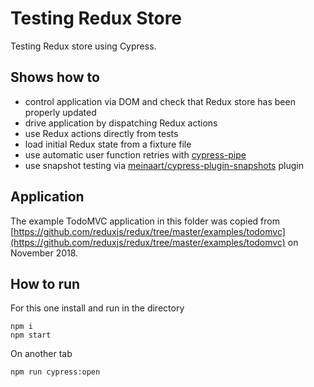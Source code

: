 # Testing Redux Store

Testing Redux store using Cypress.

## Shows how to

- control application via DOM and check that Redux store has been properly updated
- drive application by dispatching Redux actions
- use Redux actions directly from tests
- load initial Redux state from a fixture file
- use automatic user function retries with [cypress-pipe](https://github.com/NicholasBoll/cypress-pipe#readme)
- use snapshot testing via [meinaart/cypress-plugin-snapshots](https://github.com/meinaart/cypress-plugin-snapshots) plugin

## Application

The example TodoMVC application in this folder was copied from [https://github.com/reduxjs/redux/tree/master/examples/todomvc](https://github.com/reduxjs/redux/tree/master/examples/todomvc) on November 2018.

## How to run

For this one install and run in the directory

```
npm i
npm start
```

On another tab

```
npm run cypress:open
```
